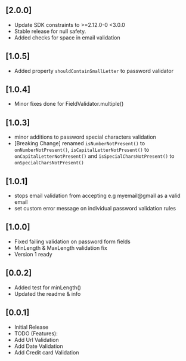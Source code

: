 ## [2.0.0]
* Update SDK constraints to >=2.12.0-0 <3.0.0
* Stable release for null safety.
* Added checks for space in email validation
## [1.0.5]
* Added property `shouldContainSmallLetter` to password validator
## [1.0.4]
* Minor fixes done for FieldValidator.multiple()
## [1.0.3]
* minor additions to password special characters validation
* [Breaking Change] renamed `isNumberNotPresent()` to `onNumberNotPresent()`, `isCapitalLetterNotPresent()` to `onCapitalLetterNotPresent()` and `isSpecialCharsNotPresent()` to `onSpecialCharsNotPresent()` 
## [1.0.1]
* stops email validation from accepting e.g myemail@gmail as a valid email
* set custom error message on individual password validation rules
## [1.0.0]
* Fixed failing validation on password form fields
* MinLength & MaxLength validation fix
* Version 1 ready
## [0.0.2]
* Added test for minLength()
* Updated the readme & info
## [0.0.1]
* Initial Release
* TODO (Features):
* Add Url Validation
* Add Date Validation
* Add Credit card Validation